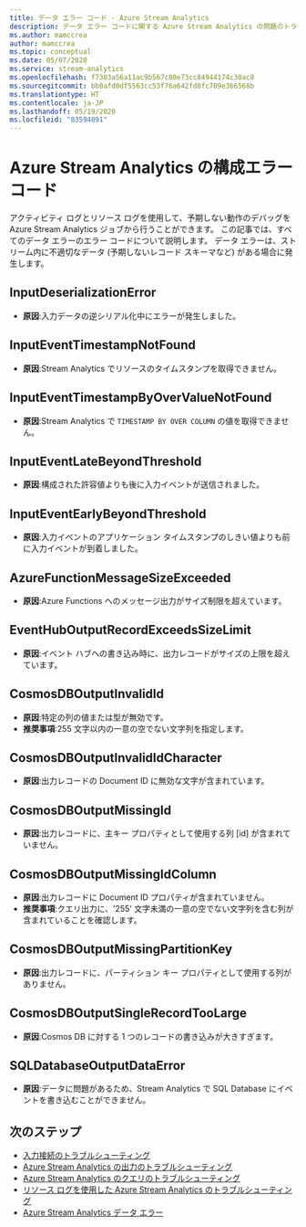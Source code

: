 ```yaml
---
title: データ エラー コード - Azure Stream Analytics
description: データ エラー コードに関する Azure Stream Analytics の問題のトラブルシューティングを行います。
ms.author: mamccrea
author: mamccrea
ms.topic: conceptual
ms.date: 05/07/2020
ms.service: stream-analytics
ms.openlocfilehash: f7383a56a11ac9b567c80e73cc84944174c30ac8
ms.sourcegitcommit: bb0afd0df5563cc53f76a642fd8fc709e366568b
ms.translationtype: HT
ms.contentlocale: ja-JP
ms.lasthandoff: 05/19/2020
ms.locfileid: "83594091"
---
```

# <a name="azure-stream-analytics-configuration-error-codes"></a>Azure Stream Analytics の構成エラー コード

アクティビティ ログとリソース ログを使用して、予期しない動作のデバッグを Azure Stream Analytics ジョブから行うことができます。 この記事では、すべてのデータ エラーのエラー コードについて説明します。 データ エラーは、ストリーム内に不適切なデータ (予期しないレコード スキーマなど) がある場合に発生します。

## <a name="inputdeserializationerror"></a>InputDeserializationError

* **原因**:入力データの逆シリアル化中にエラーが発生しました。

## <a name="inputeventtimestampnotfound"></a>InputEventTimestampNotFound

* **原因**:Stream Analytics でリソースのタイムスタンプを取得できません。 

## <a name="inputeventtimestampbyovervaluenotfound"></a>InputEventTimestampByOverValueNotFound

* **原因**:Stream Analytics で `TIMESTAMP BY OVER COLUMN` の値を取得できません。

## <a name="inputeventlatebeyondthreshold"></a>InputEventLateBeyondThreshold

* **原因**:構成された許容値よりも後に入力イベントが送信されました。

## <a name="inputeventearlybeyondthreshold"></a>InputEventEarlyBeyondThreshold

* **原因**:入力イベントのアプリケーション タイムスタンプのしきい値よりも前に入力イベントが到着しました。

## <a name="azurefunctionmessagesizeexceeded"></a>AzureFunctionMessageSizeExceeded

* **原因**:Azure Functions へのメッセージ出力がサイズ制限を超えています。

## <a name="eventhuboutputrecordexceedssizelimit"></a>EventHubOutputRecordExceedsSizeLimit

* **原因**:イベント ハブへの書き込み時に、出力レコードがサイズの上限を超えています。

## <a name="cosmosdboutputinvalidid"></a>CosmosDBOutputInvalidId

* **原因**:特定の列の値または型が無効です。
* **推奨事項**:255 文字以内の一意の空でない文字列を指定します。

## <a name="cosmosdboutputinvalididcharacter"></a>CosmosDBOutputInvalidIdCharacter

* **原因**:出力レコードの Document ID に無効な文字が含まれています。

## <a name="cosmosdboutputmissingid"></a>CosmosDBOutputMissingId

* **原因**:出力レコードに、主キー プロパティとして使用する列 \[id] が含まれていません。

## <a name="cosmosdboutputmissingidcolumn"></a>CosmosDBOutputMissingIdColumn

* **原因**:出力レコードに Document ID プロパティが含まれていません。 
* **推奨事項**:クエリ出力に、'255' 文字未満の一意の空でない文字列を含む列が含まれていることを確認します。

## <a name="cosmosdboutputmissingpartitionkey"></a>CosmosDBOutputMissingPartitionKey

* **原因**:出力レコードに、パーティション キー プロパティとして使用する列がありません。

## <a name="cosmosdboutputsinglerecordtoolarge"></a>CosmosDBOutputSingleRecordTooLarge

* **原因**:Cosmos DB に対する 1 つのレコードの書き込みが大きすぎます。

## <a name="sqldatabaseoutputdataerror"></a>SQLDatabaseOutputDataError

* **原因**:データに問題があるため、Stream Analytics で SQL Database にイベントを書き込むことができません。

## <a name="next-steps"></a>次のステップ

* [入力接続のトラブルシューティング](stream-analytics-troubleshoot-input.md)
* [Azure Stream Analytics の出力のトラブルシューティング](stream-analytics-troubleshoot-output.md)
* [Azure Stream Analytics のクエリのトラブルシューティング](stream-analytics-troubleshoot-query.md)
* [リソース ログを使用した Azure Stream Analytics のトラブルシューティング](stream-analytics-job-diagnostic-logs.md)
* [Azure Stream Analytics データ エラー](data-errors.md)
